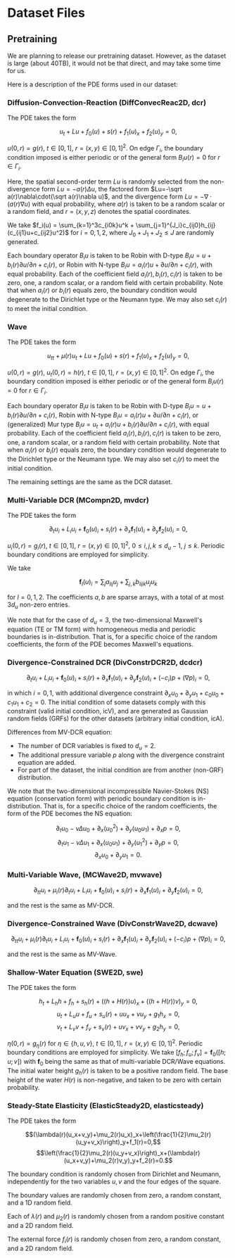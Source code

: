 # Dataset Files

## Pretraining

We are planning to release our pretraining dataset.
However, as the dataset is large (about 40TB), it would not be that direct, and may take some time for us.

Here is a description of the PDE forms used in our dataset:

### Diffusion-Convection-Reaction (DiffConvecReac2D, dcr)

The PDE takes the form

$$u_t+Lu+f_0(u)+s(r)+f_1(u)_x+f_2(u)_y=0,$$

$u(0,r)=g(r)$, $t\in[0,1]$, $r=(x,y)\in[0,1]^2$.
On edge $\Gamma_i$, the boundary condition imposed is either periodic or of
the general form $B_iu(r)=0$ for $r\in\Gamma_i$.

Here, the spatial second-order term $Lu$ is randomly selected from
the non-divergence form $Lu=-a(r)\Delta u$, the factored form
$Lu=-\sqrt a(r)\nabla\cdot(\sqrt a(r)\nabla u)$, and the divergence form
$Lu=-\nabla\cdot(a(r)\nabla u)$ with equal probability, where $a(r)$ is
taken to be a random scalar or a random field, and $r=(x,y,z)$ denotes the
spatial coordinates.

We take $f_i(u) = \sum_{k=1}^3c_{i0k}u^k + \sum_{j=1}^{J_i}c_{ij0}h_{ij}(c_{ij1}u+c_{ij2}u^2)$
for $i=0,1,2$, where $J_0+J_1+J_2\le J$ are randomly generated.

Each boundary operator $B_iu$ is taken to be Robin with D-type
$B_iu = u + b_i(r)\partial u/\partial n + c_i(r)$, or Robin with N-type
$B_iu = a_i(r)u + \partial u/\partial n + c_i(r)$, with equal probability.
Each of the coefficient field $a_i(r),b_i(r),c_i(r)$ is taken to be zero,
one, a random scalar, or a random field with certain probability. Note that
when $a_i(r)$ or $b_i(r)$ equals zero, the boundary condition would
degenerate to the Dirichlet type or the Neumann type. We may also set
$c_i(r)$ to meet the initial condition.

### Wave

The PDE takes the form

$$u_{tt}+\mu(r)u_t+Lu+f_0(u)+s(r)+f_1(u)_x+f_2(u)_y=0,$$

$u(0,r)=g(r)$, $u_t(0,r)=h(r)$, $t\in[0,1]$, $r=(x,y)\in[0,1]^2$.
On edge $\Gamma_i$, the boundary condition imposed is either periodic or of
the general form $B_iu(r)=0$ for $r\in\Gamma_i$.

Each boundary operator $B_iu$ is taken to be Robin with D-type
$B_iu = u + b_i(r)\partial u/\partial n + c_i(r)$, Robin with N-type
$B_iu = a_i(r)u + \partial u/\partial n + c_i(r)$, or (generalized) Mur type
$B_iu = u_t + a_i(r)u + b_i(r)\partial u/\partial n + c_i(r)$, with equal
probability.
Each of the coefficient field $a_i(r),b_i(r),c_i(r)$ is taken to be zero,
one, a random scalar, or a random field with certain probability. Note that
when $a_i(r)$ or $b_i(r)$ equals zero, the boundary condition would
degenerate to the Dirichlet type or the Neumann type. We may also set
$c_i(r)$ to meet the initial condition.

The remaining settings are the same as the DCR dataset.

### Multi-Variable DCR (MCompn2D, mvdcr)

The PDE takes the form

$$\partial_tu_i + L_iu_i + \boldsymbol{f}_0(u)_i + s_i(r) + \partial_x\boldsymbol{f}_1(u)_i + \partial_y\boldsymbol{f}_2(u)_i = 0,$$

$u_i(0,r)=g_i(r)$, $t\in[0,1]$, $r=(x,y)\in[0,1]^2$,
$0 \le i,j,k \le d_u-1$, $j \le k$.
Periodic boundary conditions are employed for simplicity.

We take

$$\boldsymbol{f}_l(u)_i = \sum_ja_{lij}u_j + \sum_{j,k}b_{lijk}u_ju_k$$

for $l=0,1,2$. The coefficients $a,b$ are sparse arrays, with a total of at
most $3d_u$ non-zero entries.

We note that for the case of $d_u=3$, the two-dimensional Maxwell's equation (TE
or TM form) with homogeneous media and periodic boundaries is in-distribution.
That is, for a specific choice of the random coefficients, the form of the PDE
becomes Maxwell's equations.

### Divergence-Constrained DCR (DivConstrDCR2D, dcdcr)

$$\partial_tu_i + L_iu_i + \boldsymbol{f}_0(u)_i + s_i(r) + \partial_x\boldsymbol{f}_1(u)_i + \partial_y\boldsymbol{f}_2(u)_i + (-c_i)p + (\nabla p)_i = 0,$$

in which $i=0,1$, with additional divergence constraint
$\partial_xu_0 + \partial_yu_1 + c_0u_0 + c_1u_1 + c_2 = 0$.
The initial condition of some datasets comply with this constraint
(valid initial condition, icV),
and are generated as Gaussian random fields (GRFs) for the other datasets
(arbitrary initial condition, icA).

Differences from MV-DCR equation:

* The number of DCR variables is fixed to $d_u=2$.
* The additional pressure variable $p$ along with the divergence constraint equation are added.
* For part of the dataset, the initial condition are from another (non-GRF) distribution.

We note that the two-dimensional incompressible Navier-Stokes (NS) equation
(conservation form) with periodic boundary condition is in-distribution.
That is, for a specific choice of the random coefficients, the form of the PDE
becomes the NS equation:

$$\partial_tu_0-\nu\Delta u_0+\partial_x(u_0^2)+\partial_y(u_0u_1)+\partial_xp=0,$$
$$\partial_tu_1-\nu\Delta u_1+\partial_x(u_0u_1)+\partial_y(u_1^2)+\partial_yp=0,$$
$$\partial_xu_0+\partial_yu_1=0.$$

### Multi-Variable Wave, (MCWave2D, mvwave)

$$\partial_{tt}u_i + \mu_i(r)\partial_tu_i + L_iu_i + \boldsymbol{f}_0(u)_i + s_i(r) + \partial_x\boldsymbol{f}_1(u)_i + \partial_y\boldsymbol{f}_2(u)_i = 0,$$

and the rest is the same as MV-DCR.

### Divergence-Constrained Wave (DivConstrWave2D, dcwave)

$$\partial_{tt}u_i + \mu_i(r)\partial_tu_i + L_iu_i + \boldsymbol{f}_0(u)_i + s_i(r) + \partial_x\boldsymbol{f}_1(u)_i + \partial_y\boldsymbol{f}_2(u)_i + (-c_i)p + (\nabla p)_i = 0,$$

and the rest is the same as MV-Wave.

### Shallow-Water Equation (SWE2D, swe)

The PDE takes the form

$$h_t + L_hh + f_h + s_h(r) + ((h+H(r))u)_x + ((h+H(r))v)_y = 0,$$
$$u_t + L_uu + f_u + s_u(r) + uu_x + vu_y + g_1h_x = 0,$$
$$v_t + L_vv + f_v + s_v(r) + uv_x + vv_y + g_2h_y = 0,$$

$\eta(0,r)=g_\eta(r)$ for $\eta\in\{h,u,v\}$, $t\in[0,1]$,
$r=(x,y)\in[0,1]^2$.
Periodic boundary conditions are employed for simplicity.
We take $[f_h;f_u;f_v] = \boldsymbol{f}_0([h;u;v])$ with $\boldsymbol{f}_0$ being the same as that of
multi-variable DCR/Wave equations.
The initial water height $g_h(r)$ is taken to be a positive random field.
The base height of the water $H(r)$ is non-negative, and taken to be zero with certain probability.

### Steady-State Elasticity (ElasticSteady2D, elasticsteady)

The PDE takes the form

$$(\lambda(r)(u_x+v_y)+\mu_2(r)u_x)_x+\left(\frac{1}{2}\mu_2(r)(u_y+v_x)\right)_y+f_1(r)=0,$$
$$\left(\frac{1}{2}\mu_2(r)(u_y+v_x)\right)_x+(\lambda(r)(u_x+v_y)+\mu_2(r)v_y)_y+f_2(r)=0.$$

The boundary condition is randomly chosen from Dirichlet and Neumann,
independently for the two variables $u,v$ and the four edges of the square.

The boundary values are randomly chosen from zero, a random constant, and a
1D random field.

Each of $\lambda(r)$ and $\mu_2(r)$ is randomly chosen from a random positive
constant and a 2D random field.

The external force $f_i(r)$ is randomly chosen from zero, a random constant,
and a 2D random field.
